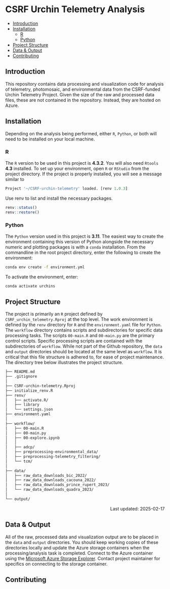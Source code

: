 # CSRF Urchin Telemetry Analysis

<!-- TOC -->

- [Introduction](#introduction)
- [Installation](#installation)
  - [R](#r)
  - [Python](#python)
- [Project Structure](#project-structure)
- [Data & Output](#data--output)
- [Contributing](#contributing)
  
<!-- /TOC -->

## Introduction
This repository contains data processing and visualization code for analysis of telemetry, photomosaic, and environmental data from the CSRF-funded Urchin Telemetry Project.  Given the size of the raw and processed data files, these are not contained in the repository.  Instead, they are hosted on Azure.

## Installation
Depending on the analysis being performed, either `R`, `Python`, or both will need to be installed on your local machine.

### R
The `R` version to be used in this project is __4.3.2__.  You will also need `Rtools` __4.3__ installed.  To set up your environment, open `R` or `RStudio` from the project directory.  If the project is properly installed, you will see a message similar to
```r
Project '~/CSRF-urchin-telemetry' loaded. [renv 1.0.3]
```
Use renv to list and install the necessary packages.
```r
renv::status()
renv::restore()
```

### Python
The `Python` version used in this project is __3.11__.  The easiest way to create the environment containing this version of Python alongside the necessary numeric and plotting packages is with a `conda` installation.  From the commandline in the root project directory, enter the following to create the environment:
```bash
conda env create -f environment.yml
```
To activate the environment, enter:
```bash
conda activate urchins
```

## Project Structure
The project is primarily an `R` project defined by `CSRF_urchin_telemetry.Rproj` at the top level.  The work environment is defined by the `renv` directory for `R` and the `environment.yaml` file for `Python`.  The `workflow` directory contains scripts and subdirectories for specific data processing tasks.  The scripts `00-main.R` and `00-main.py` are the primary control scripts.  Specific processing scripts are contained with the subdirectories of `workflow`.  While not part of the Github repository, the `data` and `output` directories should be located at the same level as `workflow`.  It is critical that this file structure is adhered to, for ease of project maintenance.  The directory tree below illustrates the project structure.

```sh
├── README.md
├── .gitignore
│
├── CSRF-urchin-telemetry.Rproj
├── initialize_renv.R
├── renv/
│   ├── activate.R/
│   ├── library
│   └── settings.json
├── environment.yaml
│
├── workflow/
│   ├── 00-main.R
│   ├── 00-main.py
│   ├── 00-explore.ipynb
│   │
│   ├── adcp/
│   ├── preprocessing-environmental_data/
│   ├── preprocessing-telemetry_filtering/
│   └── tcm/
│
├── data/
│   ├── raw_data_downloads_bic_2022/
│   ├── raw_data_downloads_cacouna_2022/
│   ├── raw_data_downloads_prince_rupert_2023/
│   └── raw_data_downloads_quadra_2023/
│
└── output/
```
 <div align="right"> Last updated: 2025-02-17 </div>

## Data & Output
All of the raw, processed data and visualization output are to be placed in the `data` and `output` directories.  You should keep working copies of these directories locally and update the Azure storage containers when the processing/analysis task is completed.  Connect to the Azure container using the [Microsoft Azure Storage Explorer](https://azure.microsoft.com/en-ca/products/storage/storage-explorer).  Contact project maintainer for specifics on connecting to the storage container.

## Contributing


<!-- + the file `0-packrat-initialize.R` that has been created by Filippo Ferrario at the beginning to initialize the library -->







